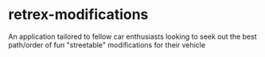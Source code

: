 # retrex-modifications
An application tailored to fellow car enthusiasts looking to seek out the best path/order of fun "streetable" modifications for their vehicle 
